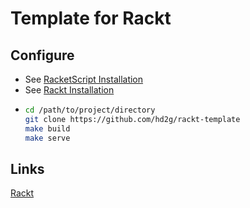 # Template for Rackt

## Configure
- See [RacketScript Installation](https://github.com/racketscript/racketscript#installation)
- See [Rackt Installation](https://github.com/rackt-org/rackt#installation)
- ```bash
  cd /path/to/project/directory
  git clone https://github.com/hd2g/rackt-template
  make build
  make serve
  ```

## Links
[Rackt][Rackt]

[Rackt]: https://github.com/rackt-org/rackt
